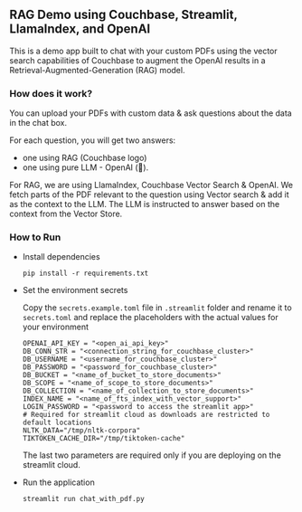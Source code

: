 ## RAG Demo using Couchbase, Streamlit, LlamaIndex, and OpenAI

This is a demo app built to chat with your custom PDFs using the vector search capabilities of Couchbase to augment the OpenAI results in a Retrieval-Augmented-Generation (RAG) model.

### How does it work?

You can upload your PDFs with custom data & ask questions about the data in the chat box.

For each question, you will get two answers:

- one using RAG (Couchbase logo)
- one using pure LLM - OpenAI (🤖).

For RAG, we are using LlamaIndex, Couchbase Vector Search & OpenAI. We fetch parts of the PDF relevant to the question using Vector search & add it as the context to the LLM. The LLM is instructed to answer based on the context from the Vector Store.

### How to Run

- Install dependencies

  `pip install -r requirements.txt`

- Set the environment secrets

  Copy the `secrets.example.toml` file in `.streamlit` folder and rename it to `secrets.toml` and replace the placeholders with the actual values for your environment

  ```
  OPENAI_API_KEY = "<open_ai_api_key>"
  DB_CONN_STR = "<connection_string_for_couchbase_cluster>"
  DB_USERNAME = "<username_for_couchbase_cluster>"
  DB_PASSWORD = "<password_for_couchbase_cluster>"
  DB_BUCKET = "<name_of_bucket_to_store_documents>"
  DB_SCOPE = "<name_of_scope_to_store_documents>"
  DB_COLLECTION = "<name_of_collection_to_store_documents>"
  INDEX_NAME = "<name_of_fts_index_with_vector_support>"
  LOGIN_PASSWORD = "<password to access the streamlit app>"
  # Required for streamlit cloud as downloads are restricted to default locations
  NLTK_DATA="/tmp/nltk-corpora"
  TIKTOKEN_CACHE_DIR="/tmp/tiktoken-cache"
  ```

  The last two parameters are required only if you are deploying on the streamlit cloud.

- Run the application

  `streamlit run chat_with_pdf.py`
